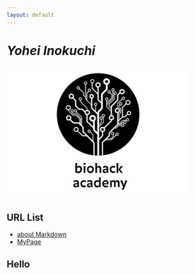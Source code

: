 ```yaml
---
layout: default
---
```


# _Yohei Inokuchi_
![Test Image](image/sample.png)

## URL List
- [about Markdown](https://github.com/BioClub/Practice-Repository/blob/master/Reference.md)
- [MyPage](http://bha5.bioclub.org/participants/Yohei_Inokuchi/)

## Hello


